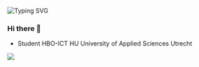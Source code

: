 ![Typing SVG](https://readme-typing-svg.herokuapp.com/?lines=Hello+World!) <br/>

### Hi there 👋

- Student HBO-ICT HU University of Applied Sciences Utrecht

![](https://komarev.com/ghpvc/?username=ItsJensen&color=blue)
